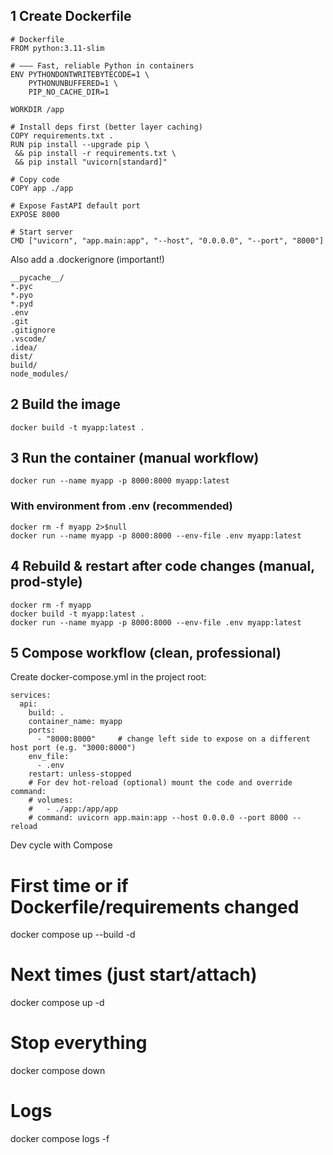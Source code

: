 ## 1 Create Dockerfile
```
# Dockerfile
FROM python:3.11-slim

# —–– Fast, reliable Python in containers
ENV PYTHONDONTWRITEBYTECODE=1 \
    PYTHONUNBUFFERED=1 \
    PIP_NO_CACHE_DIR=1

WORKDIR /app

# Install deps first (better layer caching)
COPY requirements.txt .
RUN pip install --upgrade pip \
 && pip install -r requirements.txt \
 && pip install "uvicorn[standard]"

# Copy code
COPY app ./app

# Expose FastAPI default port
EXPOSE 8000

# Start server
CMD ["uvicorn", "app.main:app", "--host", "0.0.0.0", "--port", "8000"]
```
Also add a .dockerignore (important!)
```
__pycache__/
*.pyc
*.pyo
*.pyd
.env
.git
.gitignore
.vscode/
.idea/
dist/
build/
node_modules/
```

## 2 Build the image
```
docker build -t myapp:latest .
```

## 3 Run the container (manual workflow)
```
docker run --name myapp -p 8000:8000 myapp:latest
```

### With environment from .env (recommended)
```
docker rm -f myapp 2>$null
docker run --name myapp -p 8000:8000 --env-file .env myapp:latest
```

## 4 Rebuild & restart after code changes (manual, prod-style)
```
docker rm -f myapp
docker build -t myapp:latest .
docker run --name myapp -p 8000:8000 --env-file .env myapp:latest
```

## 5 Compose workflow (clean, professional)
Create docker-compose.yml in the project root:
```
services:
  api:
    build: .
    container_name: myapp
    ports:
      - "8000:8000"     # change left side to expose on a different host port (e.g. "3000:8000")
    env_file:
      - .env
    restart: unless-stopped
    # For dev hot-reload (optional) mount the code and override command:
    # volumes:
    #   - ./app:/app/app
    # command: uvicorn app.main:app --host 0.0.0.0 --port 8000 --reload
```
Dev cycle with Compose
# First time or if Dockerfile/requirements changed
docker compose up --build -d

# Next times (just start/attach)
docker compose up -d

# Stop everything
docker compose down

# Logs
docker compose logs -f





